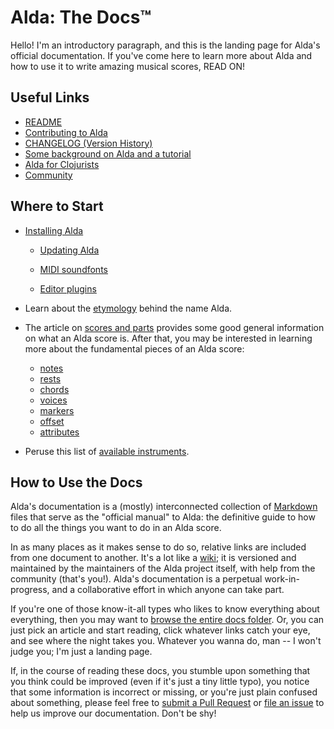 # Alda: The Docs™

Hello! I'm an introductory paragraph, and this is the landing page for Alda's official documentation. If you've come here to learn more about Alda and how to use it to write amazing musical scores, READ ON!

## Useful Links

* [README](../README.md)
* [Contributing to Alda](../CONTRIBUTING.md)
* [CHANGELOG (Version History)](../CHANGELOG.md)
* [Some background on Alda and a tutorial](http://blog.djy.io/alda-a-manifesto-and-gentle-introduction)
* [Alda for Clojurists](http://blog.djy.io/alda-for-clojurists)
* [Community](community.md)

## Where to Start

* [Installing Alda](../README.md#installation)

  * [Updating Alda](../README.md#updating-alda)

  * [MIDI soundfonts](installing-a-good-soundfont.md)

  * [Editor plugins](editor-plugins.md)

* Learn about the [etymology](etymology.md) behind the name Alda.

* The article on [scores and parts](scores-and-parts.md) provides some good general information on what an Alda score is. After that, you may be interested in learning more about the fundamental pieces of an Alda score:
  * [notes](notes.md)
  * [rests](rests.md)
  * [chords](chords.md)
  * [voices](voices.md)
  * [markers](markers.md)
  * [offset](offset.md)
  * [attributes](attributes.md)

* Peruse this list of [available instruments](list-of-instruments.md).

## How to Use the Docs

Alda's documentation is a (mostly) interconnected collection of [Markdown](https://daringfireball.net/projects/markdown) files that serve as the "official manual" to Alda: the definitive guide to how to do all the things you want to do in an Alda score.

In as many places as it makes sense to do so, relative links are included from one document to another. It's a lot like a [wiki](https://en.wikipedia.org/wiki/Wiki); it is versioned and maintained by the maintainers of the Alda project itself, with help from the community (that's you!). Alda's documentation is a perpetual work-in-progress, and a collaborative effort in which anyone can take part.

If you're one of those know-it-all types who likes to know everything about everything, then you may want to [browse the entire docs folder](./). Or, you can just pick an article and start reading, click whatever links catch your eye, and see where the night takes you. Whatever you wanna do, man -- I won't judge you; I'm just a landing page.

If, in the course of reading these docs, you stumble upon something that you think could be improved (even if it's just a tiny little typo), you notice that some information is incorrect or missing, or you're just plain confused about something, please feel free to [submit a Pull Request](https://github.com/alda-lang/alda/pulls) or [file an issue](https://github.com/alda-lang/alda/issues) to help us improve our documentation. Don't be shy!
